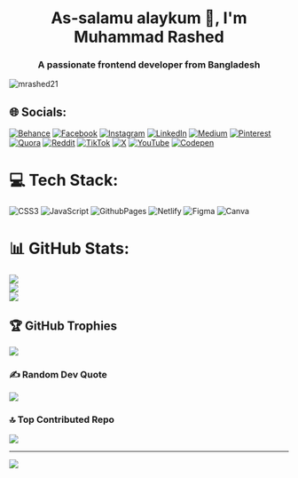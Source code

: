 <h1 align="center">As-salamu alaykum 🤝, I'm Muhammad Rashed</h1>
<h3 align="center">A passionate frontend developer from Bangladesh</h3>

<p align="left"> <img src="https://komarev.com/ghpvc/?username=mrashed21&label=Profile%20views&color=0e75b6&style=flat" alt="mrashed21" /> </p>


## 🌐 Socials:
[![Behance](https://img.shields.io/badge/Behance-1769ff?logo=behance&logoColor=white)](https://behance.net/mrashed21) [![Facebook](https://img.shields.io/badge/Facebook-%231877F2.svg?logo=Facebook&logoColor=white)](https://facebook.com/muhammadrashed0) [![Instagram](https://img.shields.io/badge/Instagram-%23E4405F.svg?logo=Instagram&logoColor=white)](https://instagram.com/mrashed21) [![LinkedIn](https://img.shields.io/badge/LinkedIn-%230077B5.svg?logo=linkedin&logoColor=white)](https://linkedin.com/in/mrashed21) [![Medium](https://img.shields.io/badge/Medium-12100E?logo=medium&logoColor=white)](https://medium.com/@mrashed21) [![Pinterest](https://img.shields.io/badge/Pinterest-%23E60023.svg?logo=Pinterest&logoColor=white)](https://pinterest.com/mrashed21) [![Quora](https://img.shields.io/badge/Quora-%23B92B27.svg?logo=Quora&logoColor=white)](https://quora.com/profile/mrashed21) [![Reddit](https://img.shields.io/badge/Reddit-%23FF4500.svg?logo=Reddit&logoColor=white)](https://reddit.com/user/mrashed21) [![TikTok](https://img.shields.io/badge/TikTok-%23000000.svg?logo=TikTok&logoColor=white)](https://tiktok.com/@m_rashed21) [![X](https://img.shields.io/badge/X-black.svg?logo=X&logoColor=white)](https://x.com/mrashed_21) [![YouTube](https://img.shields.io/badge/YouTube-%23FF0000.svg?logo=YouTube&logoColor=white)](https://youtube.com/@UCIM24s0xFWw7BAiubI-6UWw) [![Codepen](https://img.shields.io/badge/Codepen-000000?style=for-the-badge&logo=codepen&logoColor=white)](https://codepen.io/mrashed21) 

# 💻 Tech Stack:
![CSS3](https://img.shields.io/badge/css3-%231572B6.svg?style=for-the-badge&logo=css3&logoColor=white) ![JavaScript](https://img.shields.io/badge/javascript-%23323330.svg?style=for-the-badge&logo=javascript&logoColor=%23F7DF1E) ![GithubPages](https://img.shields.io/badge/github%20pages-121013?style=for-the-badge&logo=github&logoColor=white) ![Netlify](https://img.shields.io/badge/netlify-%23000000.svg?style=for-the-badge&logo=netlify&logoColor=#00C7B7) ![Figma](https://img.shields.io/badge/figma-%23F24E1E.svg?style=for-the-badge&logo=figma&logoColor=white) ![Canva](https://img.shields.io/badge/Canva-%2300C4CC.svg?style=for-the-badge&logo=Canva&logoColor=white)
# 📊 GitHub Stats:
![](https://github-readme-stats.vercel.app/api?username=mrashed21&theme=dark&hide_border=false&include_all_commits=true&count_private=true)<br/>
![](https://github-readme-streak-stats.herokuapp.com/?user=mrashed21&theme=dark&hide_border=false)<br/>
![](https://github-readme-stats.vercel.app/api/top-langs/?username=mrashed21&theme=dark&hide_border=false&include_all_commits=true&count_private=true&layout=compact)

## 🏆 GitHub Trophies
![](https://github-profile-trophy.vercel.app/?username=mrashed21&theme=radical&no-frame=false&no-bg=false&margin-w=4)

### ✍️ Random Dev Quote
![](https://quotes-github-readme.vercel.app/api?type=horizontal&theme=radical)

### 🔝 Top Contributed Repo
![](https://github-contributor-stats.vercel.app/api?username=mrashed21&limit=5&theme=dark&combine_all_yearly_contributions=true)

---
[![](https://visitcount.itsvg.in/api?id=mrashed21&icon=0&color=0)](https://visitcount.itsvg.in)

<!-- Proudly created with GPRM ( https://gprm.itsvg.in ) -->
